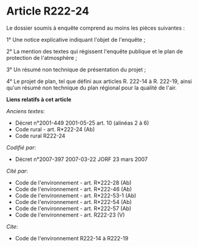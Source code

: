 # Article R222-24

Le dossier soumis à enquête comprend au moins les pièces suivantes :

1° Une notice explicative indiquant l'objet de l'enquête ;

2° La mention des textes qui régissent l'enquête publique et le plan de protection de l'atmosphère ;

3° Un résumé non technique de présentation du projet ;

4° Le projet de plan, tel que défini aux articles R. 222-14 à R. 222-19, ainsi qu'un résumé non technique du plan régional
pour la qualité de l'air.

**Liens relatifs à cet article**

_Anciens textes_:

  - Décret n°2001-449 2001-05-25 art. 10 (alinéas 2 à 6)
  - Code rural - art. R*222-24 (Ab)
  - Code rural R222-24

_Codifié par_:

  - Décret n°2007-397 2007-03-22 JORF 23 mars 2007

_Cité par_:

  - Code de l'environnement - art. R*222-28 (Ab)
  - Code de l'environnement - art. R*222-46 (Ab)
  - Code de l'environnement - art. R*222-53-1 (Ab)
  - Code de l'environnement - art. R*222-54 (Ab)
  - Code de l'environnement - art. R*222-57 (Ab)
  - Code de l'environnement - art. R222-23 (V)

_Cite_:

  - Code de l'environnement R222-14 à R222-19
